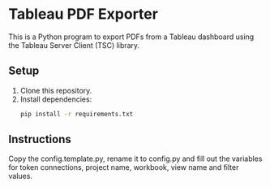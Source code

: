 # Tableau PDF Exporter

This is a Python program to export PDFs from a Tableau dashboard using the Tableau Server Client (TSC) library.

## Setup

1. Clone this repository.
2. Install dependencies:
   ```bash
   pip install -r requirements.txt

## Instructions

Copy the config.template.py, rename it to config.py and fill out the variables for token connections, project name, workbook, view name and filter values.